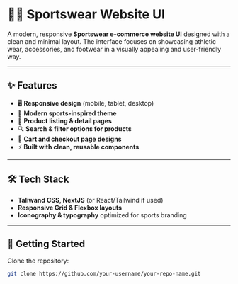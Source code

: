 # 🏋️‍♂️ Sportswear Website UI  

A modern, responsive **Sportswear e-commerce website UI** designed with a clean and minimal layout. The interface focuses on showcasing athletic wear, accessories, and footwear in a visually appealing and user-friendly way.  

---

## ✨ Features  
- 🖥️ **Responsive design** (mobile, tablet, desktop)  
- 🎨 **Modern sports-inspired theme**  
- 🛒 **Product listing & detail pages**  
- 🔍 **Search & filter options for products**  
- 🧾 **Cart and checkout page designs**  
- ⚡ **Built with clean, reusable components**  

---

## 🛠️ Tech Stack  
- **Taliwand CSS, NextJS** (or React/Tailwind if used)  
- **Responsive Grid & Flexbox layouts**  
- **Iconography & typography** optimized for sports branding  

---

## 🚀 Getting Started  

Clone the repository:  
```bash
git clone https://github.com/your-username/your-repo-name.git
